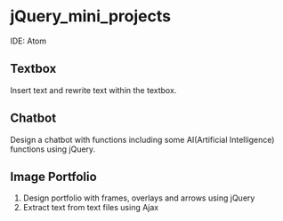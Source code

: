 # jQuery_mini_projects

IDE: Atom

## Textbox
Insert text and rewrite text within the textbox.

## Chatbot
Design a chatbot with functions including some AI(Artificial Intelligence) functions using jQuery.

## Image Portfolio
1. Design portfolio with frames, overlays and arrows using jQuery <br>
2. Extract text from text files using Ajax
